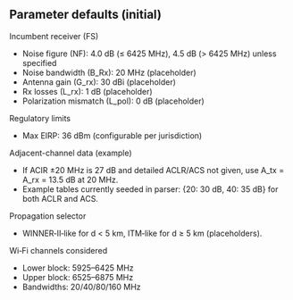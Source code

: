 ## Parameter defaults (initial)

Incumbent receiver (FS)
- Noise figure (NF): 4.0 dB (≤ 6425 MHz), 4.5 dB (> 6425 MHz) unless specified
- Noise bandwidth (B_Rx): 20 MHz (placeholder)
- Antenna gain (G_rx): 30 dBi (placeholder)
- Rx losses (L_rx): 1 dB (placeholder)
- Polarization mismatch (L_pol): 0 dB (placeholder)

Regulatory limits
- Max EIRP: 36 dBm (configurable per jurisdiction)

Adjacent-channel data (example)
- If ACIR ±20 MHz is 27 dB and detailed ACLR/ACS not given, use A_tx = A_rx = 13.5 dB at 20 MHz.
- Example tables currently seeded in parser: {20: 30 dB, 40: 35 dB} for both ACLR and ACS.

Propagation selector
- WINNER‑II‑like for d < 5 km, ITM‑like for d ≥ 5 km (placeholders).

Wi‑Fi channels considered
- Lower block: 5925–6425 MHz
- Upper block: 6525–6875 MHz
- Bandwidths: 20/40/80/160 MHz

